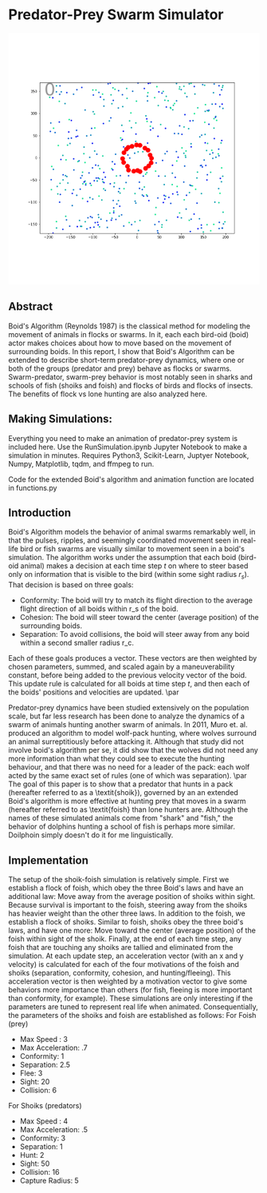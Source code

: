 # Predator-Prey Swarm Simulator
![alt text](https://github.com/DanielMortenson/PredatoryBoids/blob/e294c3088206077f0b131e7c302dd62758c8104a/hunt2.gif?raw=true)
## Abstract

Boid's Algorithm (Reynolds 1987) is the classical method for modeling the movement of animals in flocks or swarms. In it, each each bird-oid (boid) actor makes choices about how to move based on the movement of surrounding boids. In this report, I show that Boid's Algorithm can be extended to describe short-term predator-prey dynamics, where one or both of the groups (predator and prey) behave as flocks or swarms. Swarm-predator, swarm-prey behavior is most notably seen in sharks and schools of fish (shoiks and foish) and flocks of birds and flocks of insects. The benefits of flock vs lone hunting are also analyzed here.

## Making Simulations: 

Everything you need to make an animation of predator-prey system is included here. Use the RunSimulation.ipynb Jupyter Notebook to make a simulation in minutes. Requires Python3, Scikit-Learn, Juptyer Notebook, Numpy, Matplotlib, tqdm, and ffmpeg to run.

Code for the extended Boid's algorithm and animation function are located in functions.py

## Introduction

Boid's Algorithm models the behavior of animal swarms remarkably well, in that the pulses, ripples, and seemingly coordinated movement seen in real-life bird or fish swarms are visually similar to movement seen in a boid's simulation. The algorithm works under the assumption that each boid (bird-oid animal) makes a decision at each time step $t$ on where to steer based only on information that is visible to the bird (within some sight radius $r_s$). That decision is based on three goals:

- Conformity: The boid will try to match its flight direction to the average flight direction of all boids within r_s of the boid.
- Cohesion: The boid will steer toward the center (average position) of the surrounding boids.
- Separation: To avoid collisions, the boid will steer away from any boid within a second smaller radius r_c.

Each of these goals produces a vector. These vectors are then weighted by chosen parameters, summed, and scaled again by a maneuverability constant, before being added to the previous velocity vector of the boid.
This update rule is calculated for all boids at time step $t$, and then each of the boids' positions and velocities are updated. \par

Predator-prey dynamics have been studied extensively on the population scale, but far less research has been done to analyze the dynamics of a swarm of animals hunting another swarm of animals. In 2011, Muro et. al. produced an algorithm to model wolf-pack hunting, where wolves surround an animal surreptitiously before attacking it. Although that study did not involve boid's algorithm per se, it did show that the wolves did not need any more information than what they could see to execute the hunting behaviour, and that there was no need for a leader of the pack: each wolf acted by the same exact set of rules (one of which was separation). \par
The goal of this paper is to show that a  predator that hunts in a pack (hereafter referred to as a \textit{shoik}), governed by an an extended Boid's algorithm is more effective at hunting prey that moves in a swarm (hereafter referred to as \textit{foish} than lone hunters are. Although the names of these simulated animals come from "shark" and "fish," the behavior of dolphins hunting a school of fish is perhaps more similar. Doilphoin simply doesn't do it for me linguistically.

## Implementation

The setup of the shoik-foish simulation is relatively simple. First we establish a flock of foish, which obey the three Boid's laws and have an additional law: Move away from the average position of shoiks within sight. Because survival is important to the foish, steering away from the shoiks has heavier weight than the other three laws. In addition to the foish, we establish a flock of shoiks. Similar to foish, shoiks obey the three boid's laws, and have one more: Move toward the center (average position) of the foish within sight of the shoik. Finally, at the end of each time step, any foish that are touching any shoiks are tallied and eliminated from the simulation. 
At each update step, an acceleration vector (with an x and y velocity) is calculated for each of the four motivations of the foish and shoiks (separation, conformity, cohesion, and hunting/fleeing). This acceleration vector is then weighted by a motivation vector to give some behaviors more importance than others (for fish, fleeing is more important than conformity, for example).
These simulations are only interesting if the parameters are tuned to represent real life when animated. Consequentially, the parameters of the shoiks and foish are established as follows:
For Foish (prey)
- Max Speed : 3
- Max Acceleration: .7
- Conformity: 1
- Separation: 2.5
- Flee: 3
- Sight: 20
- Collision: 6

For Shoiks (predators)
- Max Speed : 4
- Max Acceleration: .5
- Conformity: 3
- Separation: 1
- Hunt: 2
- Sight: 50
- Collision: 16
- Capture Radius: 5
